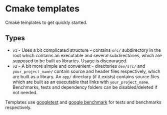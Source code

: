 # Cmake templates
Cmake templates to get quickly started.

## Types
- `v1` - Uses a bit complicated structure - contains `src/` subdirectory in the root which contains an executable and several subdirectories, which are supposed to be built as libraries. Usage is discouraged.
- `v2` - A bit more simple and convenient - directories `dev/src/` and `your_project_name/` contain source and header files respectively, which are built as a library. An `app/` directory (if it exists) contains source files which are built as an executable that links with `your_project_name`. Benchmarks, tests and dependency folders can be disabled/deleted if not needed.

Templates use [googletest](https://github.com/google/googletest) and [google benchmark](https://github.com/google/benchmark/) for tests and benchmarks respectively.
